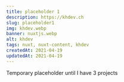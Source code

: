 ```yaml
---
title: placeholder 1
description: https://khdev.ch
slug: placeholder1
img: khdev.webp
banner: nuxtjs.webp
alt: khdev
tags: nuxt, nuxt-content, khdev
createdAt: 2021-04-19
updatedAt: 2021-04-19
---
```


Temporary placeholder until I have 3 projects

<!--more-->
